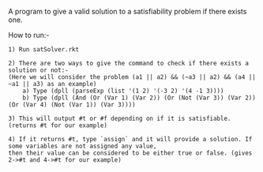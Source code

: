 A program to give a valid solution to a satisfiability problem if there exists one.

How to run:-

	1) Run satSolver.rkt
	
	2) There are two ways to give the command to check if there exists a solution or not:-
	(Here we will consider the problem (a1 || a2) && (~a3 || a2) && (a4 || ~a1 || a3) as an example)
		a) Type (dpll (parseExp (list '(1 2) '(-3 2) '(4 -1 3))))
		b) Type (dpll (And (Or (Var 1) (Var 2)) (Or (Not (Var 3)) (Var 2)) (Or (Var 4) (Not (Var 1)) (Var 3))))
	
	3) This will output #t or #f depending on if it is satisfiable. (returns #t for our example)
	
	4) If it returns #t, type `assign` and it will provide a solution. If some variables are not assigned any value,
	then their value can be considered to be either true or false. (gives 2->#t and 4->#t for our example)  
